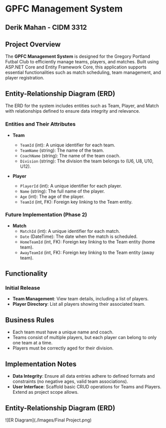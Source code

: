 # GPFC Management System

## Derik Mahan - CIDM 3312

## Project Overview
The **GPFC Management System** is designed for the Gregory Portland Futbal Club to efficiently manage teams, players, and matches. Built using ASP.NET Core and Entity Framework Core, this application supports essential functionalities such as match scheduling, team management, and player registration.

## Entity-Relationship Diagram (ERD)
The ERD for the system includes entities such as Team, Player, and Match with relationships defined to ensure data integrity and relevance.

### Entities and Their Attributes
- **Team**
  - `TeamId` (int): A unique identifier for each team.
  - `TeamName` (string): The name of the team.
  - `CoachName` (string): The name of the team coach.
  - `Division` (string): The division the team belongs to (U6, U8, U10, U12).

- **Player**
  - `PlayerId` (int): A unique identifier for each player.
  - `Name` (string): The full name of the player.
  - `Age` (int): The age of the player.
  - `TeamId` (int, FK): Foreign key linking to the Team entity.

### Future Implementation (Phase 2)
- **Match**
  - `MatchId` (int): A unique identifier for each match.
  - `Date` (DateTime): The date when the match is scheduled.
  - `HomeTeamId` (int, FK): Foreign key linking to the Team entity (home team).
  - `AwayTeamId` (int, FK): Foreign key linking to the Team entity (away team).

## Functionality
### Initial Release
- **Team Management**: View team details, including a list of players.
- **Player Directory**: List all players showing their associated team.

## Business Rules
- Each team must have a unique name and coach.
- Teams consist of multiple players, but each player can belong to only one team at a time.
- Players must be correctly aged for their division.

## Implementation Notes
- **Data Integrity**: Ensure all data entries adhere to defined formats and constraints (no negative ages, valid team associations).
- **User Interface**: Scaffold basic CRUD operations for Teams and Players. Extend as project scope allows.

## Entity-Relationship Diagram (ERD)
![ER Diagram](./Images/Final Project.png)
